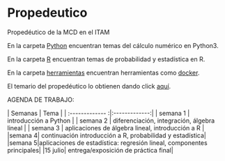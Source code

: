 # Propedeutico
Propedéutico de la MCD en el ITAM

En la carpeta [Python](/Python) encuentran temas del cálculo numérico en Python3.

En la carpeta [R](/R) encuentran temas de probabilidad y estadística en R.

En la carpeta [herramientas](/herramientas) encuentran herramientas como [docker](https://www.docker.com/).

El temario del propedéutico lo obtienen dando click [aquí](https://www.dropbox.com/s/mbckqr2p197w6no/PropedeuticoMCD-Temario.pdf?dl=0).



AGENDA DE TRABAJO:

| Semanas        | Tema |
| :------------- :|:-------------:|
| semana 1      | introducción a Python | 
| semana 2      | diferenciación, integración, álgebra lineal      |
| semana 3 | aplicaciones de álgebra lineal, introducción a R      |
|semana 4| continuación introducción a R, probabilidad y estadística|
|semana 5|aplicaciones de estadística: regresión lineal, componentes principales|
|15 julio| entrega/exposición de práctica final|
